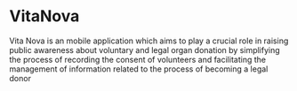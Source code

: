 # VitaNova
Vita Nova is an mobile application which aims to play a crucial role in raising public awareness about voluntary and legal organ donation by simplifying the process of recording the consent of volunteers and facilitating the management of information related to the process of becoming a legal donor
